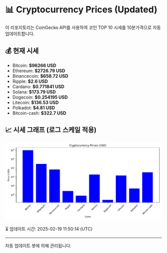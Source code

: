 
# 📊 Cryptocurrency Prices (Updated)

이 리포지토리는 CoinGecko API를 사용하여 코인 TOP 10 시세를 10분가격으로 자동 업데이트합니다.

## 💰 현재 시세
- Bitcoin: **$96266 USD**
- Ethereum: **$2726.79 USD**
- Binancecoin: **$658.72 USD**
- Ripple: **$2.6 USD**
- Cardano: **$0.771841 USD**
- Solana: **$173.79 USD**
- Dogecoin: **$0.254195 USD**
- Litecoin: **$136.53 USD**
- Polkadot: **$4.81 USD**
- Bitcoin-cash: **$322.7 USD**

## 📈 시세 그래프 (로그 스케일 적용)
![Crypto Prices](crypto_prices.png)

⏳ 업데이트 시간: 2025-02-19 11:50:14 (UTC)

---
자동 업데이트 봇에 의해 관리됩니다.
